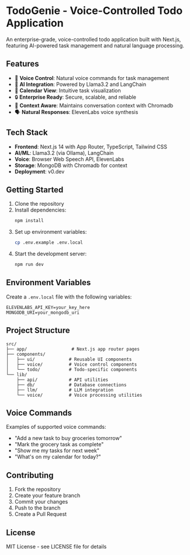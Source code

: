 # TodoGenie - Voice-Controlled Todo Application

An enterprise-grade, voice-controlled todo application built with Next.js, featuring AI-powered task management and natural language processing.

## Features

- 🎤 **Voice Control**: Natural voice commands for task management
- 🤖 **AI Integration**: Powered by Llama3.2 and LangChain
- 📅 **Calendar View**: Intuitive task visualization
- 🔒 **Enterprise Ready**: Secure, scalable, and reliable
- 🎯 **Context Aware**: Maintains conversation context with Chromadb
- 🗣️ **Natural Responses**: ElevenLabs voice synthesis

## Tech Stack

- **Frontend**: Next.js 14 with App Router, TypeScript, Tailwind CSS
- **AI/ML**: Llama3.2 (via Ollama), LangChain
- **Voice**: Browser Web Speech API, ElevenLabs
- **Storage**: MongoDB with Chromadb for context
- **Deployment**: v0.dev

## Getting Started

1. Clone the repository
2. Install dependencies:
   ```bash
   npm install
   ```
3. Set up environment variables:
   ```bash
   cp .env.example .env.local
   ```
4. Start the development server:
   ```bash
   npm run dev
   ```

## Environment Variables

Create a `.env.local` file with the following variables:

```env
ELEVENLABS_API_KEY=your_key_here
MONGODB_URI=your_mongodb_uri
```

## Project Structure

```
src/
├── app/                 # Next.js app router pages
├── components/         
│   ├── ui/             # Reusable UI components
│   ├── voice/          # Voice control components
│   └── todo/           # Todo-specific components
└── lib/
    ├── api/            # API utilities
    ├── db/             # Database connections
    ├── llm/            # LLM integration
    └── voice/          # Voice processing utilities
```

## Voice Commands

Examples of supported voice commands:

- "Add a new task to buy groceries tomorrow"
- "Mark the grocery task as complete"
- "Show me my tasks for next week"
- "What's on my calendar for today?"

## Contributing

1. Fork the repository
2. Create your feature branch
3. Commit your changes
4. Push to the branch
5. Create a Pull Request

## License

MIT License - see LICENSE file for details
